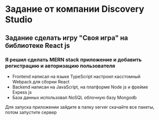 # Задание от компании Discovery Studio

## Задание сделать игру "Своя игра" на библиотеке React js

### Я решил сделать MERN stack приложение и добавить регистрацию и авторизацию пользователя

* Frontend написал на языке TypeScript настроил касстомный Webpack для сборки React
* Backend написан на JavaScript, на платформе Node js и фрейме Expess js
* База данных использовал NoSQL облочную базу Mongodb

Для запуска приложении зайдите в папку server скачайте все пакеты, потом запустите сервер

